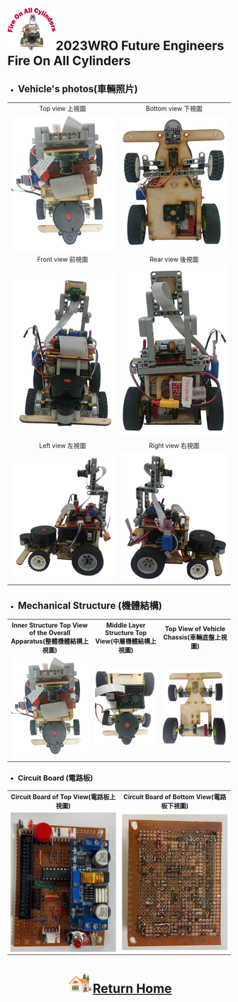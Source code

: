 ![LOGO](../other/img/logo.png)2023WRO Future Engineers Fire On All Cylinders  
=====
- ## Vehicle's photos(車輛照片)
<div align="center">
<table>
  <tr>
    <td align="center" font size="5">Top view 上視圖</td>
    <td align="center" font size="5">Bottom view 下視圖 </td>

  </tr>
    <tr>
    <td><img src="./img/top_view.png"  width = "400" alt="Top view" > </td>
    <td><img src="./img/Button_view.png" width = "400" alt="Bottom view " ></td>
  </tr>
    <tr>
    <td align="center" font size="5"> Front view 前視圖</td>
    <td align="center" font size="5">Rear view 後視圖 </td>
  </tr>
    </tr>
    <tr>
    <td><img src="./img/front_view.png" width="400" alt="Front_view" ></td>
    <td><img src="./img/Rear_views.png" width="400" alt="Rear_view" ></td>
  </tr>
      <tr>
    <td align="center" font size="5">Left view 左視圖</td>
    <td align="center" font size="5">Right view 右視圖</td>
  </tr>
    </tr>
    <tr>
    <td><img src="./img/Left_view.png" width = "400"  alt="Left_view"></td>
    <td> <img src="./img/Right_view.png" width="400" alt="Right_view" ></td>
  </tr>
</table>
  
</div> 

- ## Mechanical Structure (機體結構)
<div align="center">
<table>
  <tr>
      <th>Inner Structure Top View of the Overall Apparatus(整體機體結構上視圖) </th><th>Middle Layer Structure Top View(中層機體結構上視圖)</th><th>Top View of Vehicle Chassis(車輛底盤上視圖)</th>
  </tr>
  <tr>
     <td>  <img src="./img/top_view.png"  width = "400" alt="整體機體結構上視圖" > </td><td><img src="../schemes/Assembly_Instructions/img/Middle_Layer_Structure_Top_View.png" width = "400" alt="中層機體結構上視圖" ></td><td><img src="./img/Vehicle%20Chassis%20Design_top_view.png" width="400" alt="車輛底盤上視圖" ></td>
  </tr>
</table>
</div>

- ### Circuit Board (電路板)
<div align="center">
<table>
  <tr>
      <th> Circuit Board of Top View(電路板上視圖) </th><th>Circuit Board of Bottom View(電路板下視圖)</th>
  </tr>
  <tr>
     <td> <img src="../schemes/Assembly_Instructions/img/circuit_up.jpg" width="300" alt="circuit_up.jpg"> </td><td><img src="../schemes/Assembly_Instructions/img/circuit_lower.jpg" width="300" alt="circuit_lower.jpg"></td>
  </tr>
</table>
</div>


# <div align="center">![HOME](../other/img/Home.png)[Return Home](../)</div> 
